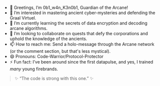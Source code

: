 - 👋 Greetings, I’m 0b1_w4n_K3n0b1, Guardian of the Arcane!
- 👀 I’m interested in mastering ancient cyber-mysteries and defending the Graal Virtuel.
- 🌱 I’m currently learning the secrets of data encryption and decoding arcane algorithms.
- 💞️ I’m looking to collaborate on quests that defy the corporations and uphold the knowledge of the ancients.
- 📫 How to reach me: Send a holo-message through the Arcane network (or the comment section, but that's less mystical).
- 😄 Pronouns: Code-Warrior/Protocol-Protector
- ⚡ Fun fact: I’ve been around since the first datapulse, and yes, I trained *many* young firebrands.

> ✨ “The code is strong with this one.” ✨
